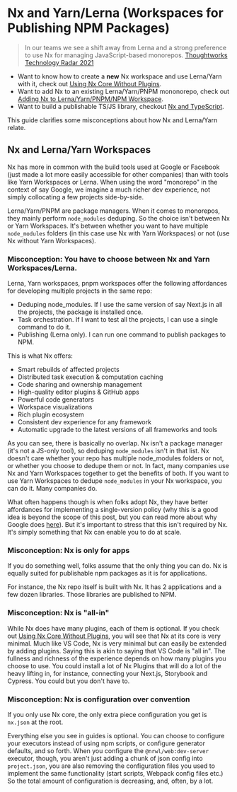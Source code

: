# Nx and Yarn/Lerna (Workspaces for Publishing NPM Packages)

> In our teams we see a shift away from Lerna and a strong preference to use Nx for managing JavaScript-based monorepos.
> [Thoughtworks Technology Radar 2021](https://www.thoughtworks.com/en-ca/radar/tools/nx)

- Want to know how to create a **new** Nx workspace and use Lerna/Yarn with it, check out [Using Nx Core Without Plugins](/getting-started/nx-core).
- Want to add Nx to an existing Lerna/Yarn/PNPM mononorepo, check out [Adding Nx to Lerna/Yarn/PNPM/NPM Workspace](/migration/adding-to-monorepo).
- Want to build a publishable TS/JS library, checkout [Nx and TypeScript](/getting-started/nx-and-typescript).

This guide clarifies some misconceptions about how Nx and Lerna/Yarn relate.

## Nx and Lerna/Yarn Workspaces

Nx has more in common with the build tools used at Google or Facebook (just made a lot more easily accessible for other
companies) than with tools like Yarn Workspaces or Lerna. When using the word "monorepo" in the context of say Google,
we imagine a much richer dev experience, not simply collocating a few projects side-by-side.

Lerna/Yarn/PNPM are package managers. When it comes to monorepos, they mainly perform `node_modules` deduping. So the
choice isn't between Nx or Yarn Workspaces. It's between whether you want to have multiple `node_modules` folders (in
this case use Nx with Yarn Workspaces) or not (use Nx without Yarn Workspaces).

### Misconception: You have to choose between Nx and Yarn Workspaces/Lerna.

Lerna, Yarn workspaces, pnpm workspaces offer the following affordances for developing multiple projects in the same
repo:

- Deduping node_modules. If I use the same version of say Next.js in all the projects, the package is installed once.
- Task orchestration. If I want to test all the projects, I can use a single command to do it.
- Publishing (Lerna only). I can run one command to publish packages to NPM.

This is what Nx offers:

- Smart rebuilds of affected projects
- Distributed task execution & computation caching
- Code sharing and ownership management
- High-quality editor plugins & GitHub apps
- Powerful code generators
- Workspace visualizations
- Rich plugin ecosystem
- Consistent dev experience for any framework
- Automatic upgrade to the latest versions of all frameworks and tools

As you can see, there is basically no overlap. Nx isn't a package manager (it's not a JS-only tool),
so deduping `node_modules` isn't in that list. Nx doesn't care whether your repo has multiple node_modules folders or
not, or whether you choose to dedupe them or not. In fact, many companies use Nx and Yarn Workspaces together to get
the benefits of both. If you want to use Yarn Workspaces to dedupe `node_modules` in your Nx workspace, you can do it.
Many companies do.

What often happens though is when folks adopt Nx, they have better affordances for implementing a single-version
policy (why this is a good idea is beyond the scope of this post, but you can read more about why Google does [here](https://cacm.acm.org/magazines/2016/7/204032-why-google-stores-billions-of-lines-of-code-in-a-single-repository/fulltext)). But
it's important to stress that this isn't required by Nx. It's simply something that Nx can enable you to do at scale.

### Misconception: Nx is only for apps

If you do something well, folks assume that the only thing you can do. Nx is equally suited for publishable npm packages
as it is for applications.

For instance, the Nx repo itself is built with Nx. It has 2 applications and a few dozen libraries. Those libraries are
published to NPM.

### Misconception: Nx is "all-in"

While Nx does have many plugins, each of them is optional. If you check out [Using Nx Core Without Plugins](/getting-started/nx-core), you will see that Nx at its core is very minimal. Much like VS Code, Nx is very minimal but can easily be extended by adding plugins. Saying this is akin to saying that VS Code is "all in". The fullness and richness of the experience depends on how many plugins you choose to use. You could install a lot of Nx Plugins that will do a lot of the heavy lifting in, for instance, connecting your Next.js, Storybook and Cypress. You could but you don't have to.

### Misconception: Nx is configuration over convention

If you only use Nx core, the only extra piece configuration you get is `nx.json` at the root.

Everything else you see in guides is optional. You can choose to configure your executors instead of using npm scripts, or configure generator defaults, and so forth. When you configure the `@nrwl/web:dev-server` executor, though, you aren't just adding a chunk of json config into `project.json`, you are also removing the configuration files you used to implement the same functionality (start
scripts, Webpack config files etc.) So the total amount of configuration is decreasing, and, often, by a lot.
